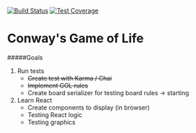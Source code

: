 [![Build Status](https://travis-ci.org/mkruitz/html5-gol.svg?branch=master)](https://travis-ci.org/mkruitz/html5-gol) [![Test Coverage](https://codeclimate.com/github/mkruitz/html5-gol/badges/coverage.svg)](https://codeclimate.com/github/mkruitz/html5-gol/coverage)
# Conway's Game of Life

#####Goals
1. Run tests
   - ~~Create test with Karma / Chai~~
   - ~~Implement GOL rules~~
   - Create board serializer for testing board rules -> starting
2. Learn React
   - Create components to display (in browser)
   - Testing React logic
   - Testing graphics